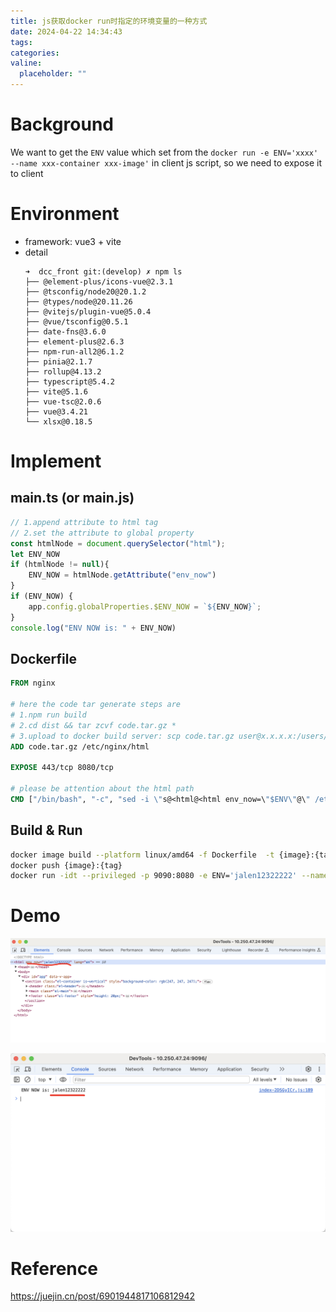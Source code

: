 ```yaml
---
title: js获取docker run时指定的环境变量的一种方式
date: 2024-04-22 14:34:43
tags:
categories:
valine:
  placeholder: ""
---
```


# Background

We want to get the `ENV` value which set from the `docker run -e ENV='xxxx' --name xxx-container xxx-image'` in client js script, so we need to expose it to client

# Environment

- framework: vue3 + vite
- detail
    ```shell
    ➜  dcc_front git:(develop) ✗ npm ls
    ├── @element-plus/icons-vue@2.3.1
    ├── @tsconfig/node20@20.1.2
    ├── @types/node@20.11.26
    ├── @vitejs/plugin-vue@5.0.4
    ├── @vue/tsconfig@0.5.1
    ├── date-fns@3.6.0
    ├── element-plus@2.6.3
    ├── npm-run-all2@6.1.2
    ├── pinia@2.1.7
    ├── rollup@4.13.2
    ├── typescript@5.4.2
    ├── vite@5.1.6
    ├── vue-tsc@2.0.6
    ├── vue@3.4.21
    └── xlsx@0.18.5
    ```

# Implement

## main.ts (or main.js)

```javascript
// 1.append attribute to html tag
// 2.set the attribute to global property
const htmlNode = document.querySelector("html");
let ENV_NOW
if (htmlNode != null){
    ENV_NOW = htmlNode.getAttribute("env_now")
}
if (ENV_NOW) {
    app.config.globalProperties.$ENV_NOW = `${ENV_NOW}`;
}
console.log("ENV NOW is: " + ENV_NOW)
```

## Dockerfile

```dockerfile
FROM nginx

# here the code tar generate steps are
# 1.npm run build
# 2.cd dist && tar zcvf code.tar.gz * 
# 3.upload to docker build server: scp code.tar.gz user@x.x.x.x:/users/xxx
ADD code.tar.gz /etc/nginx/html

EXPOSE 443/tcp 8080/tcp

# please be attention about the html path
CMD ["/bin/bash", "-c", "sed -i \"s@<html@<html env_now=\"$ENV\"@\" /etc/nginx/html/index.html; nginx"]
```

## Build & Run

```bash
docker image build --platform linux/amd64 -f Dockerfile  -t {image}:{tag} ./ --no-cache
docker push {image}:{tag}
docker run -idt --privileged -p 9090:8080 -e ENV='jalen12322222' --name test-env {image}:{tag}
```

# Demo

![js get docker env 01](../images/jsdockerenv01.jpg)

![js get docker env 02](../images/jsdockerenv02.jpg)


# Reference

https://juejin.cn/post/6901944817106812942

